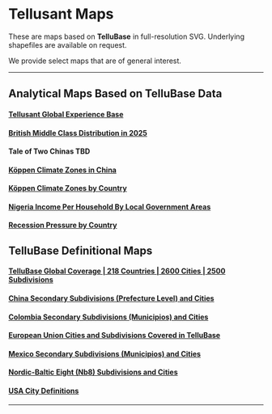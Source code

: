 # Tellusant Maps
These are maps based on **TelluBase** in full-resolution SVG. Underlying shapefiles are available on request.  

We provide select maps that are of general interest.

---
## Analytical Maps Based on TelluBase Data
#### [Tellusant Global Experience Base](tellusant-global-experience-base.md)
#### [British Middle Class Distribution in 2025](tellusant-british-middle-class-distribution-2025-map.md)
#### Tale of Two Chinas TBD
#### [Köppen Climate Zones in China](tellusant-koeppen-climate-zones-chinay.md)
#### [Köppen Climate Zones by Country](tellusant-koeppen-climate-zones-country.md)
#### [Nigeria Income Per Household By Local Government Areas](tellusant-nigeria-income-per-household-by-lga.md)
#### [Recession Pressure by Country](tellusant-recession-pressure-by-country.md)
  
## TelluBase Definitional Maps
#### [TelluBase Global Coverage | 218 Countries | 2600 Cities | 2500 Subdivisions](assets/svg/tellusant-tellubase.svg)
#### [China Secondary Subdivisions (Prefecture Level) and Cities](tellusant-china-sub2-city.md)
#### [Colombia Secondary Subdivisions (Municipios) and Cities](tellusant-colombia-sub2-city.md)
#### [European Union Cities and Subdivisions Covered in TelluBase](tellusant-eu-sub1-city.md)
#### [Mexico Secondary Subdivisions (Municipios) and Cities](tellusant-mexico-sub2-city.md)
#### [Nordic-Baltic Eight (Nb8) Subdivisions and Cities](tellusant-nordic-baltic-eight-nb8-sub-city.md)
#### [USA City Definitions](tellusant-usa-city-def.md)  


---

